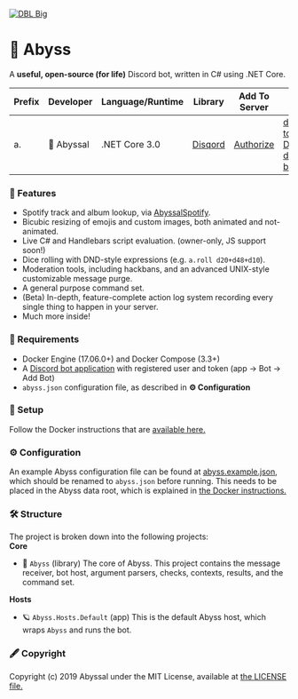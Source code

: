[![DBL Big](https://discordbots.org/api/widget/532099058941034498.svg)](https://discordbots.org/bot/532099058941034498)   
 
# 🎀 Abyss
A **useful, open-source (for life)** Discord bot, written in C# using .NET Core.
  
| Prefix     | Developer | Language/Runtime   | Library                                    | Add To Server  | List links |
|------------|-----------|--------------------|--------------------------------------------|----------------| ---------- |
| a.         | 🎀 Abyssal | .NET Core 3.0 | [Disqord](https://github.com/Quahu/Disqord)| [Authorize](https://discordapp.com/api/oauth2/authorize?client_id=532099058941034498&permissions=0&scope=bot) | [dbots](https://discord.bots.gg/bots/532099058941034498), [top.gg](https://top.gg/bot/532099058941034498), [DBL](https://discordbotlist.com/bots/532099058941034498), [dboats](https://discord.boats/bot/532099058941034498), [bod](https://bots.ondiscord.xyz/bots/532099058941034498)
  
### 🎉 Features
- Spotify track and album lookup, via [AbyssalSpotify](http://github.com/abyssal/AbyssalSpotify).
- Bicubic resizing of emojis and custom images, both animated and not-animated.
- Live C# and Handlebars script evaluation. (owner-only, JS support soon!)
- Dice rolling with DND-style expressions (e.g. `a.roll d20+d48+d10`).
- Moderation tools, including hackbans, and an advanced UNIX-style customizable message purge.
- A general purpose command set.
- (Beta) In-depth, feature-complete action log system recording every single thing to happen in your server.
- Much more inside!
  
### 👮‍ Requirements
- Docker Engine (17.06.0+) and Docker Compose (3.3+)
- A [Discord bot application](https://discordapp.com/developers/applications/) with registered user and token (app -> Bot -> Add Bot)
- `abyss.json` configuration file, as described in **⚙ Configuration**
  
### 🔧 Setup
Follow the Docker instructions that are [available here.](DOCKER.md)

### ⚙ Configuration
An example Abyss configuration file can be found at [abyss.example.json](abyss.example.json), which should be renamed to `abyss.json` before running. This needs to be placed in the Abyss data root, which is explained in [the Docker instructions.](DOCKER.md)

### 🛠 Structure
The project is broken down into the following projects:  
**Core**
- 🎀 `Abyss` (library) The core of Abyss. This project contains the message receiver, bot host, argument parsers, checks, contexts, results, and the command set.

**Hosts**  
- 🪐 `Abyss.Hosts.Default` (app) This is the default Abyss host, which wraps `Abyss` and runs the bot.   
  
### 🖋 Copyright
Copyright (c) 2019 Abyssal under the MIT License, available at [the LICENSE file.](LICENSE.md)  
